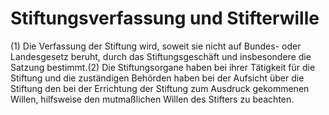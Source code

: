 # Stiftungsverfassung und Stifterwille

(1) Die Verfassung der Stiftung wird, soweit sie nicht auf Bundes- oder Landesgesetz beruht, durch das Stiftungsgeschäft und insbesondere die Satzung bestimmt.(2) Die Stiftungsorgane haben bei ihrer Tätigkeit für die Stiftung und die zuständigen Behörden haben bei der Aufsicht über die Stiftung den bei der Errichtung der Stiftung zum Ausdruck gekommenen Willen, hilfsweise den mutmaßlichen Willen des Stifters zu beachten. 

